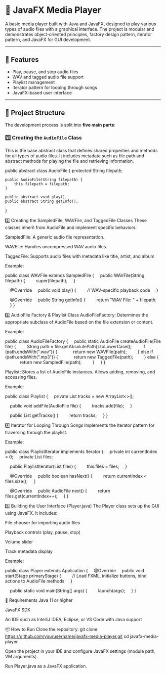 # 🎵 JavaFX Media Player

A basic media player built with Java and JavaFX, designed to play various types of audio files with a graphical interface. The project is modular and demonstrates object-oriented principles, factory design pattern, iterator pattern, and JavaFX for GUI development.

---

## 🚀 Features

- Play, pause, and stop audio files
- WAV and tagged audio file support
- Playlist management
- Iterator pattern for looping through songs
- JavaFX-based user interface

---

## 🧱 Project Structure

The development process is split into **five main parts**:

### 1️⃣ Creating the `AudioFile` Class

This is the base abstract class that defines shared properties and methods for all types of audio files. It includes metadata such as file path and abstract methods for playing the file and retrieving information.

public abstract class AudioFile {
    protected String filepath;

    public AudioFile(String filepath) {
        this.filepath = filepath;
    }

    public abstract void play();
    public abstract String getInfo();
}

2️⃣ Creating the SampledFile, WAVFile, and TaggedFile Classes
These classes inherit from AudioFile and implement specific behaviors:

SampledFile: A generic audio file representation.

WAVFile: Handles uncompressed WAV audio files.

TaggedFile: Supports audio files with metadata like title, artist, and album.

Example:

public class WAVFile extends SampledFile {
    public WAVFile(String filepath) {
        super(filepath);
    }

    @Override
    public void play() {
        // WAV-specific playback code
    }

    @Override
    public String getInfo() {
        return "WAV File: " + filepath;
    }
}

3️⃣ AudioFile Factory & Playlist Class
AudioFileFactory: Determines the appropriate subclass of AudioFile based on the file extension or content.

Example:

public class AudioFileFactory {
    public static AudioFile createAudioFile(File file) {
        String path = file.getAbsolutePath().toLowerCase();
        if (path.endsWith(".wav")) {
            return new WAVFile(path);
        } else if (path.endsWith(".mp3")) {
            return new TaggedFile(path);
        } else {
            return new SampledFile(path);
        }
    }
}

Playlist: Stores a list of AudioFile instances. Allows adding, removing, and accessing files.

Example:

public class Playlist {
    private List<AudioFile> tracks = new ArrayList<>();

    public void addFile(AudioFile file) {
        tracks.add(file);
    }

    public List<AudioFile> getTracks() {
        return tracks;
    }
}

4️⃣ Iterator for Looping Through Songs
Implements the Iterator pattern for traversing through the playlist.

Example:

public class PlaylistIterator implements Iterator<AudioFile> {
    private int currentIndex = 0;
    private List<AudioFile> files;

    public PlaylistIterator(List<AudioFile> files) {
        this.files = files;
    }

    @Override
    public boolean hasNext() {
        return currentIndex < files.size();
    }

    @Override
    public AudioFile next() {
        return files.get(currentIndex++);
    }
}

5️⃣ Building the User Interface (Player.java)
The Player class sets up the GUI using JavaFX. It includes:

File chooser for importing audio files

Playback controls (play, pause, stop)

Volume slider

Track metadata display

Example:

public class Player extends Application {
    @Override
    public void start(Stage primaryStage) {
        // Load FXML, initialize buttons, bind actions to AudioFile methods
    }

    public static void main(String[] args) {
        launch(args);
    }
}

🧪 Requirements
Java 11 or higher

JavaFX SDK

An IDE such as IntelliJ IDEA, Eclipse, or VS Code with Java support

📦 How to Run
Clone the repository:
git clone https://github.com/yourusername/javafx-media-player.git
cd javafx-media-player

Open the project in your IDE and configure JavaFX settings (module path, VM arguments).

Run Player.java as a JavaFX application.
